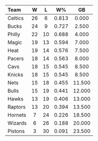 | Team                             |  W  |  L  |  W%   |   GB   |
|:---------------------------------|:---:|:---:|:-----:|:------:|
| [](/r/bostonceltics) Celtics     | 26  |  6  | 0.813 | 0.000  |
| [](/r/mkebucks) Bucks            | 24  |  9  | 0.727 | 2.500  |
| [](/r/sixers) Philly             | 22  | 10  | 0.688 | 4.000  |
| [](/r/orlandomagic) Magic        | 19  | 13  | 0.594 | 7.000  |
| [](/r/heat) Heat                 | 19  | 14  | 0.576 | 7.500  |
| [](/r/pacers) Pacers             | 18  | 14  | 0.563 | 8.000  |
| [](/r/clevelandcavs) Cavs        | 18  | 15  | 0.545 | 8.500  |
| [](/r/nyknicks) Knicks           | 18  | 15  | 0.545 | 8.500  |
| [](/r/gonets) Nets               | 15  | 18  | 0.455 | 11.500 |
| [](/r/chicagobulls) Bulls        | 15  | 19  | 0.441 | 12.000 |
| [](/r/atlantahawks) Hawks        | 13  | 19  | 0.406 | 13.000 |
| [](/r/torontoraptors) Raptors    | 13  | 20  | 0.394 | 13.500 |
| [](/r/charlottehornets) Hornets  |  7  | 24  | 0.226 | 18.500 |
| [](/r/washingtonwizards) Wizards |  6  | 26  | 0.188 | 20.000 |
| [](/r/detroitpistons) Pistons    |  3  | 30  | 0.091 | 23.500 |